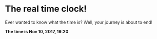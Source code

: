 # The real time clock!

Ever wanted to know what the time is? Well, your journey is about to end!

**The time is Nov 10, 2017, 19:20**